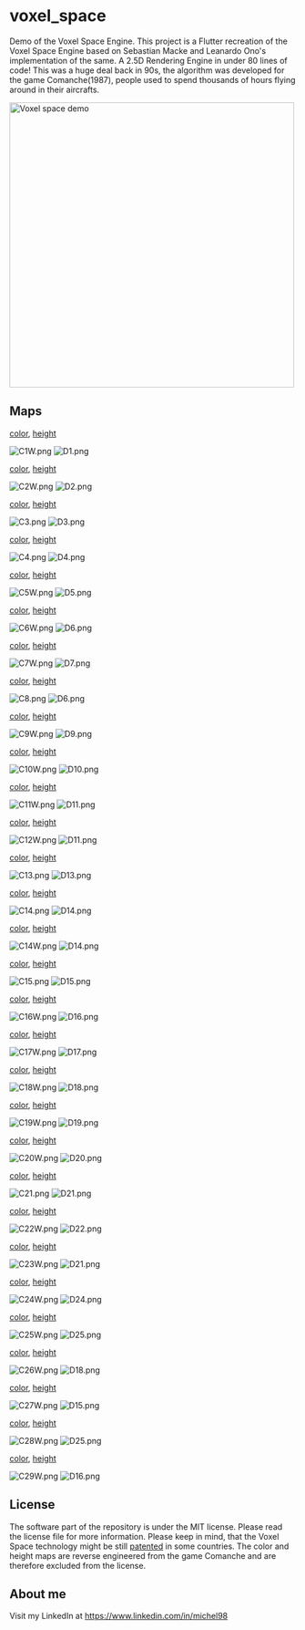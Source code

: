 # voxel_space

Demo of the Voxel Space Engine. This project is a Flutter recreation of the Voxel Space Engine 
based on Sebastian Macke and Leanardo Ono's implementation of the same. A 2.5D Rendering Engine in 
under 80 lines of code! This was a huge deal back in 90s, the algorithm was developed for the game Comanche(1987),
people used to spend thousands of hours flying around in their aircrafts.

<img src="images/voxel.gif" alt="Voxel space demo" width="500"/>
 


## Maps
[color](maps/C1W.png),
[height](maps/D1.png)

![C1W.png](images/thumbnails/C1W.png)
![D1.png](images/thumbnails/D1.png)

[color](maps/C2W.png),
[height](maps/D2.png)

![C2W.png](images/thumbnails/C2W.png)
![D2.png](images/thumbnails/D2.png)

[color](maps/C3.png),
[height](maps/D3.png)

![C3.png](images/thumbnails/C3.png)
![D3.png](images/thumbnails/D3.png)

[color](maps/C4.png),
[height](maps/D4.png)

![C4.png](images/thumbnails/C4.png)
![D4.png](images/thumbnails/D4.png)

[color](maps/C5W.png),
[height](maps/D5.png)

![C5W.png](images/thumbnails/C5W.png)
![D5.png](images/thumbnails/D5.png)

[color](maps/C6W.png),
[height](maps/D6.png)

![C6W.png](images/thumbnails/C6W.png)
![D6.png](images/thumbnails/D6.png)

[color](maps/C7W.png),
[height](maps/D7.png)

![C7W.png](images/thumbnails/C7W.png)
![D7.png](images/thumbnails/D7.png)

[color](maps/C8.png),
[height](maps/D6.png)

![C8.png](images/thumbnails/C8.png)
![D6.png](images/thumbnails/D6.png)

[color](maps/C9W.png),
[height](maps/D9.png)

![C9W.png](images/thumbnails/C9W.png)
![D9.png](images/thumbnails/D9.png)

[color](maps/C10W.png),
[height](maps/D10.png)

![C10W.png](images/thumbnails/C10W.png)
![D10.png](images/thumbnails/D10.png)

[color](maps/C11W.png),
[height](maps/D11.png)

![C11W.png](images/thumbnails/C11W.png)
![D11.png](images/thumbnails/D11.png)

[color](maps/C12W.png),
[height](maps/D11.png)

![C12W.png](images/thumbnails/C12W.png)
![D11.png](images/thumbnails/D11.png)

[color](maps/C13.png),
[height](maps/D13.png)

![C13.png](images/thumbnails/C13.png)
![D13.png](images/thumbnails/D13.png)

[color](maps/C14.png),
[height](maps/D14.png)

![C14.png](images/thumbnails/C14.png)
![D14.png](images/thumbnails/D14.png)

[color](maps/C14W.png),
[height](maps/D14.png)

![C14W.png](images/thumbnails/C14W.png)
![D14.png](images/thumbnails/D14.png)

[color](maps/C15.png),
[height](maps/D15.png)

![C15.png](images/thumbnails/C15.png)
![D15.png](images/thumbnails/D15.png)

[color](maps/C16W.png),
[height](maps/D16.png)

![C16W.png](images/thumbnails/C16W.png)
![D16.png](images/thumbnails/D16.png)

[color](maps/C17W.png),
[height](maps/D17.png)

![C17W.png](images/thumbnails/C17W.png)
![D17.png](images/thumbnails/D17.png)

[color](maps/C18W.png),
[height](maps/D18.png)

![C18W.png](images/thumbnails/C18W.png)
![D18.png](images/thumbnails/D18.png)

[color](maps/C19W.png),
[height](maps/D19.png)

![C19W.png](images/thumbnails/C19W.png)
![D19.png](images/thumbnails/D19.png)

[color](maps/C20W.png),
[height](maps/D20.png)

![C20W.png](images/thumbnails/C20W.png)
![D20.png](images/thumbnails/D20.png)

[color](maps/C21.png),
[height](maps/D21.png)

![C21.png](images/thumbnails/C21.png)
![D21.png](images/thumbnails/D21.png)

[color](maps/C22W.png),
[height](maps/D22.png)

![C22W.png](images/thumbnails/C22W.png)
![D22.png](images/thumbnails/D22.png)

[color](maps/C23W.png),
[height](maps/D21.png)

![C23W.png](images/thumbnails/C23W.png)
![D21.png](images/thumbnails/D21.png)

[color](maps/C24W.png),
[height](maps/D24.png)

![C24W.png](images/thumbnails/C24W.png)
![D24.png](images/thumbnails/D24.png)

[color](maps/C25W.png),
[height](maps/D25.png)

![C25W.png](images/thumbnails/C25W.png)
![D25.png](images/thumbnails/D25.png)

[color](maps/C26W.png),
[height](maps/D18.png)

![C26W.png](images/thumbnails/C26W.png)
![D18.png](images/thumbnails/D18.png)

[color](maps/C27W.png),
[height](maps/D15.png)

![C27W.png](images/thumbnails/C27W.png)
![D15.png](images/thumbnails/D15.png)

[color](maps/C28W.png),
[height](maps/D25.png)

![C28W.png](images/thumbnails/C28W.png)
![D25.png](images/thumbnails/D25.png)

[color](maps/C29W.png),
[height](maps/D16.png)

![C29W.png](images/thumbnails/C29W.png)
![D16.png](images/thumbnails/D16.png)

## License

The software part of the repository is under the MIT license. Please read the license file for more information. Please keep in mind, that the Voxel Space technology might be still [patented](https://patents.justia.com/assignee/novalogic-inc) in some countries. The color and height maps are reverse engineered from the game Comanche and are therefore excluded from the license.

## About me

Visit my LinkedIn at https://www.linkedin.com/in/michel98
